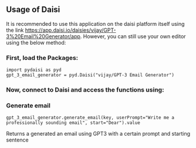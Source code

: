 ## Usage of Daisi

It is recommended to use this application on the daisi platform itself using the link https://app.daisi.io/daisies/vijay/GPT-3%20Email%20Generator/app. However, you can still use your own editor using the below method:

### First, load the Packages:

```
import pydaisi as pyd
gpt_3_email_generator = pyd.Daisi("vijay/GPT-3 Email Generator")
```

### Now, connect to Daisi and access the functions using:
### Generate email

```
gpt_3_email_generator.generate_email(key, userPrompt="Write me a professionally sounding email", start="Dear").value
```
Returns a generated an email using GPT3 with a certain prompt and starting sentence
